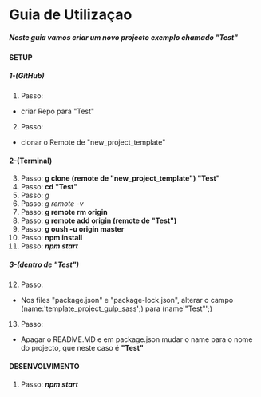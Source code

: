 # Guia de Utilizaçao
   ##### Neste guia vamos criar um novo projecto exemplo chamado **"Test"**

   #### SETUP
   ##### 1-(GitHub)
   1. Passo:
   * criar Repo para "Test"
   2. Passo:
   * clonar o Remote de "new_project_template"

   #### 2-(Terminal)
   3. Passo:
   **g clone (remote de "new_project_template") "Test"**
   4. Passo:
   **cd "Test"**
   5. Passo:
   _g_
   6. Passo:
   _g remote -v_
   7. Passo:
   **g remote rm origin**
   8. Passo:
   **g remote add origin (remote de "Test")**
   9. Passo:
   **g oush -u origin master**
   10. Passo:
   **npm install**
   11. Passo:
   **_npm start_**

   ##### 3-(dentro de "Test")
   12. Passo:
   * Nos files "package.json" e "package-lock.json", alterar o campo
(name:'template_project_gulp_sass';) para (name'"Test"';)
   13. Passo:
   * Apagar o README.MD e em package.json mudar o name para o nome do projecto, que neste caso é
**"Test"**
   #### DESENVOLVIMENTO 
   1. Passo:
        **_npm start_**
